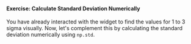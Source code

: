 #### Exercise: Calculate Standard Deviation Numerically

You have already interacted with the widget to find the values for 1 to 3 sigma visually. Now, let's complement this by calculating the standard deviation numerically using `np.std`.